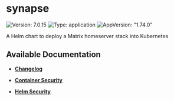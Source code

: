 # synapse

![Version: 7.0.15](https://img.shields.io/badge/Version-7.0.15-informational?style=flat-square) ![Type: application](https://img.shields.io/badge/Type-application-informational?style=flat-square) ![AppVersion: "1.74.0"](https://img.shields.io/badge/AppVersion-"1.74.0"-informational?style=flat-square)

A Helm chart to deploy a Matrix homeserver stack into Kubernetes

## Available Documentation

- [**Changelog**](CHANGELOG)

- [**Container Security**](container-security)

- [**Helm Security**](helm-security)

